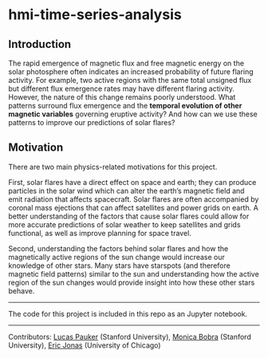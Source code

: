 # hmi-time-series-analysis

## Introduction
The rapid emergence of magnetic flux and free magnetic energy on the solar photosphere often indicates an increased probability of future flaring activity. For example, two active regions with the same total unsigned flux but different flux emergence rates may have different flaring activity. However, the nature of this change remains poorly understood. What patterns surround flux emergence and the **temporal evolution of other magnetic variables** governing eruptive activity? And how can we use these patterns to improve our predictions of solar flares?

## Motivation
There are two main physics-related motivations for this project.

First, solar flares have a direct effect on space and earth; they can produce particles in the solar wind which can alter the earth’s magnetic field and emit radiation that affects spacecraft. Solar flares are often accompanied by coronal mass ejections that can affect satellites and power grids on earth. A better understanding of the factors that cause solar flares could allow for more accurate predictions of solar weather to keep satellites and grids functional, as well as improve planning for space travel.

Second, understanding the factors behind solar flares and how the magnetically active regions of the sun change would increase our knowledge of other stars. Many stars have starspots (and therefore magnetic field patterns) similar to the sun and understanding how the active region of the sun changes would provide insight into how these other stars behave.

---

The code for this project is included in this repo as an Jupyter notebook.

---

Contributors: [Lucas Pauker](https://github.com/lucaspauker) (Stanford University), [Monica Bobra](https://github.com/mbobra) (Stanford University), [Eric Jonas](https://github.com/ericmjonas) (University of Chicago)
